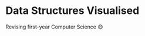 Data Structures Visualised
==========================

Revising first-year Computer Science :blush:

